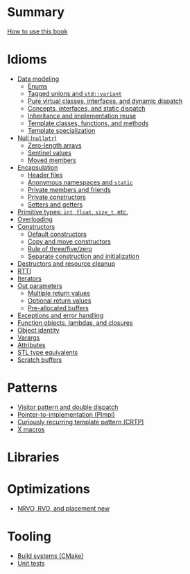 # Summary

[How to use this book](./how_to_use_this_book.md)

# Idioms

- [Data modeling](./idioms/data_modeling.md)
  - [Enums](./idioms/data_modeling/enums.md)
  - [Tagged unions and `std::variant`](./idioms/data_modeling/tagged_unions.md)
  - [Pure virtual classes, interfaces, and dynamic dispatch](./idioms/data_modeling/pure_virtual_classes.md)
  - [Concepts, interfaces, and static dispatch](./idioms/data_modeling/concepts.md)
  - [Inheritance and implementation reuse](./idioms/data_modeling/inheritance_and_reuse.md)
  - [Template classes, functions, and methods](./idioms/data_modeling/templates.md)
  - [Template specialization](./idioms/data_modeling/template_specialization.md)
- [Null (`nullptr`)]()
  - [Zero-length arrays](./idioms/null/zero_length_arrays.md)
  - [Sentinel values](./idioms/null/sentinel_values.md)
  - [Moved members](./idioms/null/moved_members.md)
- [Encapsulation]()
  - [Header files](./idioms/encapsulation/headers.md)
  - [Anonymous namespaces and `static`](./idioms/encapsulation/anonymous_namespaces.md)
  - [Private members and friends](./idioms/encapsulation/private_and_friends.md)
  - [Private constructors](./idioms/encapsulation/private_constructors.md)
  - [Setters and getters](./idioms/encapsulation/setters_and_getters.md)
- [Primitive types: `int`, `float`, `size_t`, etc.]()
- [Overloading]()
- [Constructors](./idioms/constructors.md)
  - [Default constructors](./idioms/constructors/default_constructors.md)
  - [Copy and move constructors](./idioms/constructors/copy_and_move_constructors.md)
  - [Rule of three/five/zero](./idioms/constructors/rule_of_three_five_zero.md)
  - [Separate construction and initialization](./idioms/constructors/partial_initialzation.md)
- [Destructors and resource cleanup](./idioms/destructors.md)
- [RTTI]()
- [Iterators]()
- [Out parameters]()
  - [Multiple return values](./idioms/out_params/multiple_return.md)
  - [Optional return values](./idioms/out_params/optional_return.md)
  - [Pre-allocated buffers](./idioms/out_params/pre-allocated_buffers.md)
- [Exceptions and error handling](./idioms/exceptions.md)
- [Function objects, lambdas, and closures]()
- [Object identity](./idioms/object_identity.md)
- [Varargs]()
- [Attributes]()
- [STL type equivalents]()
- [Scratch buffers]()

# Patterns

- [Visitor pattern and double dispatch]()
- [Pointer-to-implementation (PImpl)]()
- [Curiously recurring template pattern (CRTP)]()
- [X macros]()

# Libraries

# Optimizations

- [NRVO, RVO, and placement new]()

# Tooling

- [Build systems (CMake)]()
- [Unit tests]()
